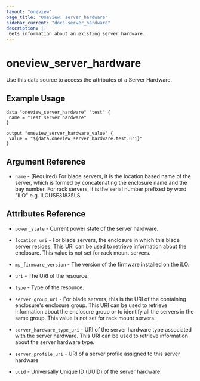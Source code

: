 ```yaml
---
layout: "oneview"
page_title: "Oneview: server_hardware"
sidebar_current: "docs-server_hardware"
description: |-
 Gets information about an existing server_hardware.
---
```


# oneview\_server_hardware

Use this data source to access the attributes of a Server Hardware.

## Example Usage

```hcl
data "oneview_server_hardware" "test" {
 name = "Test server hardware"
}

output "oneview_server_hardware_value" {
 value = "${data.oneview_server_hardware.test.uri}"
}
```

## Argument Reference

* `name` - (Required) For blade servers, it is the location based name of the server, which is formed by concatenating the enclosure name and the bay number. For rack servers, it is the serial number prefixed by word "ILO" e.g. ILOUSE31835LS

## Attributes Reference

* `power_state` - Current power state of the server hardware.

* `location_uri` - For blade servers, the enclosure in which this blade server resides. This URI can be used to retrieve information about the enclosure. This value is not set for rack mount servers.

* `mp_firmware_version` - The version of the firmware installed on the iLO.

* `uri` - The URI of the resource.

* `type` - Type of the resource.

* `server_group_uri` - For blade servers, this is the URI of the containing enclosure's enclosure group. This URI can be used to retrieve information about the enclosure group or to identify all the servers in the same group. This value is not set for rack mount servers.

* `server_hardware_type_uri` - URI of the server hardware type associated with the server hardware. This URI can be used to retrieve information about the server hardware type. 

* `server_profile_uri` - URI of a server profile assigned to this server hardware

* `uuid` - Universally Unique ID (UUID) of the server hardware.

